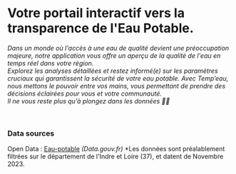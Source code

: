 # Votre portail interactif vers la transparence de l'Eau Potable.
*Dans un monde où l'accès à une eau de qualité devient une préoccupation majeure, notre application vous offre un aperçu de la qualité de l'eau en temps réel dans votre région.*
<br>
*Explorez les analyses détaillées et restez informé(e) sur les paramètres cruciaux qui garantissent la sécurité de votre eau potable. Avec Temp’eau, nous mettons le pouvoir entre vos mains, vous permettant de prendre des décisions éclairées pour vous et votre communauté.*
<br>
*Il ne vous reste plus qu’à plongez dans les données 🌊💧*  

<br>

### Data sources
Open Data : [Eau-potable]([https://www.data.gouv.fr/fr/datasets/repartition-des-potentiels-de-gaz-verts-a-horizon-2050-par-departement/](https://www.data.gouv.fr/fr/datasets/resultats-du-controle-sanitaire-de-leau-distribuee-commune-par-commune/)https://www.data.gouv.fr/fr/datasets/resultats-du-controle-sanitaire-de-leau-distribuee-commune-par-commune/) *(Data.gouv.fr)*
*Les données sont préalablement filtrées sur le département de l'Indre et Loire (37), et datent de Novembre 2023.
